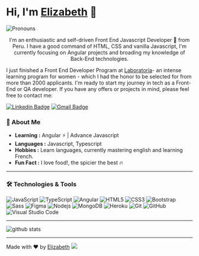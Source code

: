 # Hi, I'm [Elizabeth](https://github.com/eliza8855) 👋
![Pronouns](https://img.shields.io/badge/Pronouns-She%2FHer-brightgreen?style=flat)

<p style="text-align: center;">I'm an enthusiastic and self-driven Front End Javascript Developer 🚀 from Peru. I have a good command of HTML, CSS and vanilla Javascript, I'm currently focusing on Angular projects and broading my knowledge of Back-End technologies.</p>

I just finished a Front End Developer Program at [Laboratoria](https://www.laboratoria.la/)- an intense learning program for women - which I had the honor to be selected for from more than 2000 applicants. I'm ready to start my journey in tech as a Front-End or QA developer. If you have any offers or projects in mind, please feel free to contact me:

[![Linkedin Badge](https://img.shields.io/badge/-Elizabeth_Lopez-blue?style=flat-square&logo=Linkedin&logoColor=white&link=https://www.linkedin.com/in/elizabethlopezvalerin/)](https://www.linkedin.com/in/elizabethlopezvalerin/)
[![Gmail Badge](https://img.shields.io/badge/-elopezvalerin@gmail.com-c14438?style=flat-square&logo=Gmail&logoColor=white&link=mailto:elopezvalerin@gmail.com)](mailto:elopezvalerin@gmail.com)

### 🌱 About Me

-  **Learning :** Angular :zap: | Advance Javascript
-  **Languages :** Javascript, Typescript
-  **Hobbies :** Learn languages, currently mastering english and learning French.
-  **Fun Fact :** I love food!, the spicier the best :fire:

---------------------------------------------------------------------------------------------------------------------------------------------------------------------------------

### 🛠 Technologies & Tools

![JavaScript](https://img.shields.io/badge/-JavaScript-black?style=flat-square&logo=javascript)
![TypeScript](https://img.shields.io/badge/-TypeScript-007ACC?style=flat-square&logo=typescript&logoColor=white)
![Angular](https://img.shields.io/badge/-Angular-DD0031?style=flat-square&logo=angular)
![HTML5](https://img.shields.io/badge/-HTML5-E34F26?style=flat-square&logo=html5&logoColor=white)
![CSS3](https://img.shields.io/badge/-CSS3-1572B6?style=flat-square&logo=css3)
![Bootstrap](https://img.shields.io/badge/-Bootstrap-563D7C?style=flat-square&logo=bootstrap&logoColor=white)
![Sass](https://img.shields.io/badge/-Sass-%23CC6699?style=flat-square&logo=sass&logoColor=ffffff)
![Figma](https://img.shields.io/badge/-Figma-563D7C?style=flat-square&logo=figma&logoColor=white)
![Nodejs](https://img.shields.io/badge/-Nodejs-339933?style=flat-square&logo=Node.js&logoColor=white)
![MongoDB](https://img.shields.io/badge/-MongoDB-47A248?style=flat-square&logo=mongodb&logoColor=white)
![Heroku](https://img.shields.io/badge/-Heroku-430098?style=flat-square&logo=heroku&logoColor=ffffff)
![Git](https://img.shields.io/badge/-Git-F05032?style=flat-square&logo=git&logoColor=white)
![GitHub](https://img.shields.io/badge/-GitHub-181717?style=flat-square&logo=github)
![Visual Studio Code](https://img.shields.io/badge/-VSCode-007ACC?style=flat-square&logo=visual-studio-code&logoColor=white)

---------------------------------------------------------------------------------------------------------------------------------------------------------------------------------

![github stats](https://github-readme-stats.vercel.app/api?username=eliza8855&show_icons=true&theme=buefy)

---------------------------------------------------------------------------------------------------------------------------------------------------------------------------------


Made with :heart: by [Elizabeth](https://github.com/eliza8855)
![](https://komarev.com/ghpvc/?username=your-github-username&color=blueviolet)
